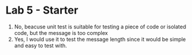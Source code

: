 # Lab 5 - Starter
1. No, beacuse unit test is suitable for testing a piece of code or isolated code, but the message is too complex
2. Yes, I would use it to test the message length since it would be simple and easy to test with.
